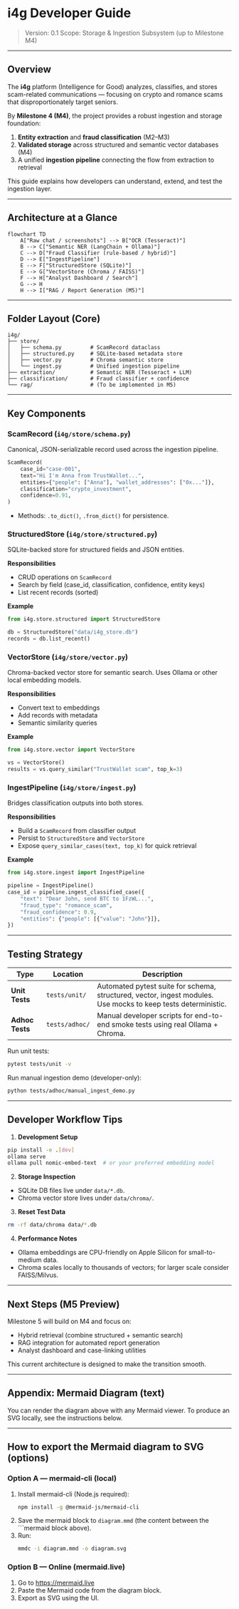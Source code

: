 # i4g Developer Guide

> Version: 0.1
> Scope: Storage & Ingestion Subsystem (up to Milestone M4)

---

## Overview

The **i4g** platform (Intelligence for Good) analyzes, classifies, and stores scam-related communications — focusing on crypto and romance scams that disproportionately target seniors.

By **Milestone 4 (M4)**, the project provides a robust ingestion and storage foundation:

1. **Entity extraction** and **fraud classification** (M2–M3)
2. **Validated storage** across structured and semantic vector databases (M4)
3. A unified **ingestion pipeline** connecting the flow from extraction to retrieval

This guide explains how developers can understand, extend, and test the ingestion layer.

---

## Architecture at a Glance

```mermaid
flowchart TD
    A["Raw chat / screenshots"] --> B["OCR (Tesseract)"]
    B --> C["Semantic NER (LangChain + Ollama)"]
    C --> D["Fraud Classifier (rule-based / hybrid)"]
    D --> E["IngestPipeline"]
    E --> F["StructuredStore (SQLite)"]
    E --> G["VectorStore (Chroma / FAISS)"]
    F --> H["Analyst Dashboard / Search"]
    G --> H
    H --> I["RAG / Report Generation (M5)"]
```

---

## Folder Layout (Core)

```
i4g/
├── store/
│   ├── schema.py         # ScamRecord dataclass
│   ├── structured.py     # SQLite-based metadata store
│   ├── vector.py         # Chroma semantic store
│   └── ingest.py         # Unified ingestion pipeline
├── extraction/           # Semantic NER (Tesseract + LLM)
├── classification/       # Fraud classifier + confidence
└── rag/                  # (To be implemented in M5)
```

---

## Key Components

### ScamRecord (`i4g/store/schema.py`)

Canonical, JSON-serializable record used across the ingestion pipeline.

```python
ScamRecord(
    case_id="case-001",
    text="Hi I'm Anna from TrustWallet...",
    entities={"people": ["Anna"], "wallet_addresses": ["0x..."]},
    classification="crypto_investment",
    confidence=0.91,
)
```

- Methods: `.to_dict()`, `.from_dict()` for persistence.


### StructuredStore (`i4g/store/structured.py`)

SQLite-backed store for structured fields and JSON entities.

**Responsibilities**
- CRUD operations on `ScamRecord`
- Search by field (case_id, classification, confidence, entity keys)
- List recent records (sorted)

**Example**
```python
from i4g.store.structured import StructuredStore

db = StructuredStore("data/i4g_store.db")
records = db.list_recent()
```

### VectorStore (`i4g/store/vector.py`)

Chroma-backed vector store for semantic search. Uses Ollama or other local embedding models.

**Responsibilities**
- Convert text to embeddings
- Add records with metadata
- Semantic similarity queries

**Example**
```python
from i4g.store.vector import VectorStore

vs = VectorStore()
results = vs.query_similar("TrustWallet scam", top_k=3)
```

### IngestPipeline (`i4g/store/ingest.py`)

Bridges classification outputs into both stores.

**Responsibilities**
- Build a `ScamRecord` from classifier output
- Persist to `StructuredStore` and `VectorStore`
- Expose `query_similar_cases(text, top_k)` for quick retrieval

**Example**
```python
from i4g.store.ingest import IngestPipeline

pipeline = IngestPipeline()
case_id = pipeline.ingest_classified_case({
    "text": "Dear John, send BTC to 1FzWL...",
    "fraud_type": "romance_scam",
    "fraud_confidence": 0.9,
    "entities": {"people": [{"value": "John"}]},
})
```

---

## Testing Strategy

| Type | Location | Description |
|------|-----------|-------------|
| **Unit Tests** | `tests/unit/` | Automated pytest suite for schema, structured, vector, ingest modules. Use mocks to keep tests deterministic. |
| **Adhoc Tests** | `tests/adhoc/` | Manual developer scripts for end-to-end smoke tests using real Ollama + Chroma. |

Run unit tests:

```bash
pytest tests/unit -v
```

Run manual ingestion demo (developer-only):

```bash
python tests/adhoc/manual_ingest_demo.py
```

---

## Developer Workflow Tips

1. **Development Setup**

```bash
pip install -e .[dev]
ollama serve
ollama pull nomic-embed-text  # or your preferred embedding model
```

2. **Storage Inspection**
- SQLite DB files live under `data/*.db`.
- Chroma vector store lives under `data/chroma/`.

3. **Reset Test Data**
```bash
rm -rf data/chroma data/*.db
```

4. **Performance Notes**
- Ollama embeddings are CPU-friendly on Apple Silicon for small-to-medium data.
- Chroma scales locally to thousands of vectors; for larger scale consider FAISS/Milvus.

---

## Next Steps (M5 Preview)

Milestone 5 will build on M4 and focus on:

- Hybrid retrieval (combine structured + semantic search)
- RAG integration for automated report generation
- Analyst dashboard and case-linking utilities

This current architecture is designed to make the transition smooth.

---

## Appendix: Mermaid Diagram (text)

You can render the diagram above with any Mermaid viewer. To produce an SVG locally, see the instructions below.

---

## How to export the Mermaid diagram to SVG (options)

### Option A — mermaid-cli (local)
1. Install mermaid-cli (Node.js required):
   ```bash
   npm install -g @mermaid-js/mermaid-cli
   ```
2. Save the mermaid block to `diagram.mmd` (the content between the ```mermaid block above).
3. Run:
   ```bash
   mmdc -i diagram.mmd -o diagram.svg
   ```

### Option B — Online (mermaid.live)
1. Go to https://mermaid.live
2. Paste the Mermaid code from the diagram block.
3. Export as SVG using the UI.
